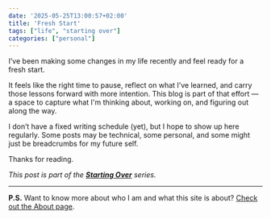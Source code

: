```yaml
---
date: '2025-05-25T13:00:57+02:00'
title: 'Fresh Start'
tags: ["life", "starting over"]
categories: ["personal"]
---
```


I’ve been making some changes in my life recently and feel ready for a fresh start.

It feels like the right time to pause, reflect on what I’ve learned, and carry those lessons forward with more intention. This blog is part of that effort — a space to capture what I'm thinking about, working on, and figuring out along the way.

I don’t have a fixed writing schedule (yet), but I hope to show up here regularly. Some posts may be technical, some personal, and some might just be breadcrumbs for my future self.

Thanks for reading.

*This post is part of the **[Starting Over](/tags/starting-over/)** series.*

---

**P.S.** Want to know more about who I am and what this site is about? [Check out the About page](/about/).